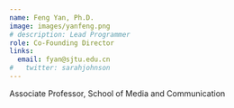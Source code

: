 ```yaml
---
name: Feng Yan, Ph.D.
image: images/yanfeng.png
# description: Lead Programmer
role: Co-Founding Director
links:
  email: fyan@sjtu.edu.cn
#   twitter: sarahjohnson
---
```


Associate Professor, School of Media and Communication

